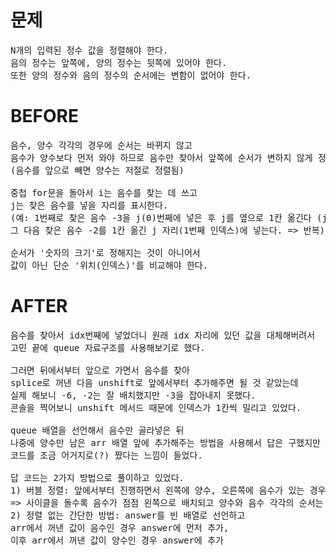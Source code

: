 # 문제

<pre>
N개의 입력된 정수 값을 정렬해야 한다. 
음의 정수는 앞쪽에, 양의 정수는 뒷쪽에 있어야 한다. 
또한 양의 정수와 음의 정수의 순서에는 변함이 없어야 한다.
</pre>

# BEFORE

<pre>
음수, 양수 각각의 경우에 순서는 바뀌지 않고
음수가 양수보다 먼저 와야 하므로 음수만 찾아서 앞쪽에 순서가 변하지 않게 정렬해야 한다.
(음수를 앞으로 빼면 양수는 저절로 정렬됨) 

중첩 for문을 돌아서 i는 음수를 찾는 데 쓰고
j는 찾은 음수를 넣을 자리를 표시한다.
(예: 1번째로 찾은 음수 -3을 j(0)번째에 넣은 후 j를 옆으로 1칸 옮긴다 (j = 1).
그 다음 찾은 음수 -2를 1칸 옮긴 j 자리(1번째 인덱스)에 넣는다. => 반복)

순서가 '숫자의 크기'로 정해지는 것이 아니어서 
값이 아닌 단순 '위치(인덱스)'를 비교해야 한다.
</pre>

# AFTER

<pre>
음수를 찾아서 idx번째에 넣었더니 원래 idx 자리에 있던 값을 대체해버려서
고민 끝에 queue 자료구조를 사용해보기로 했다.

그러면 뒤에서부터 앞으로 가면서 음수를 찾아
splice로 꺼낸 다음 unshift로 앞에서부터 추가해주면 될 것 같았는데
실제 해보니 -6, -2는 잘 배치했지만 -3을 잡아내지 못했다.
콘솔을 찍어보니 unshift 메서드 때문에 인덱스가 1칸씩 밀리고 있었다.

queue 배열을 선언해서 음수만 골라넣은 뒤
나중에 양수만 남은 arr 배열 앞에 추가해주는 방법을 사용해서 답은 구했지만
코드를 조금 어거지로(?) 짰다는 느낌이 들었다.

답 코드는 2가지 방법으로 풀이하고 있었다.
1) 버블 정렬: 앞에서부터 진행하면서 왼쪽에 양수, 오른쪽에 음수가 있는 경우 둘의 자리를 바꾼다. 
=> 사이클을 돌수록 음수가 점점 왼쪽으로 배치되고 양수와 음수 각각의 순서는 바뀌지 않는다.
2) 정렬 없는 간단한 방법: answer를 빈 배열로 선언하고 
arr에서 꺼낸 값이 음수인 경우 answer에 먼저 추가, 
이후 arr에서 꺼낸 값이 양수인 경우 answer에 추가
</pre>
